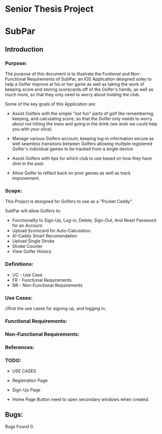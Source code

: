 # Senior Thesis Project
# SubPar


## Introduction

### Purpose:
The purpose of this document is to illustrate the Funtional and Non-Functional Requirements of SubPar, an IOS Application designed soley to help a Golfer improve at his or her game as well as taking the work of keeping score and storing scorecards off of the Golfer's hands, as well as much more, so that they only need to worry about holding the club.

Some of the key goals of this Application are:

- Assist Golfers with the simple "not fun" parts of golf like remembering, keeping, and calculating score, so that the Golfer only needs to worry about not hitting the trees and going in the drink (we wish we could help you with your slice).

- Manage various Golfers account, keeping log-in information secure as well seamless transitons between Golfers allowing multiple registered Golfer's individual games to be tracked from a single device.

- Assist Golfers with tips for which club to use based on how they have shot in the past.

- Allow Golfer to reflect back on proir games as well as track improvement.

### Scope:
This Project is designed for Golfers to use as a "Pocket Caddy".

SubPar will allow Golfers to:

- Functionality to Sign-Up, Log-in, Delete, Sign-Out, And Reset Password for an Account.
- Upload Scorecard for Auto-Calculation.
- AI-Caddy Smart Recomendation
- Upload Single Stroke
- Stroke Counter
- View Golfer History
### Definitions:
- UC - Use Case
- FR - Functional Requirements
- NR - Non-Functional Requirements

### Use Cases:
//first the use cases for signing up, and logging in,




### Functional Requirements:

### Non-Functional Requirements:
### References: 
### TODO:
- USE CASES


- Registration Page

- Sign-Up Page

- Home Page Button need to open secondary windows when created.
## Bugs:
Bugs Found 0.

